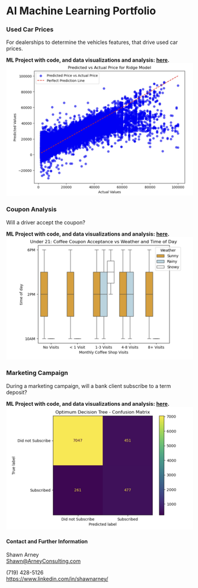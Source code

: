 # AI Machine Learning Portfolio

### Used Car Prices
For dealerships to determine the vehicles features, that drive used car prices.

**ML Project with code, and data visualizations and analysis: [here](used_car_prices).**
![Ridge](used_car_prices/images/ridge.jpg)

### Coupon Analysis
Will a driver accept the coupon?

**ML Project with code, and data visualizations and analysis: [here](coupons).**
![under21](coupons/images/coffee_final.png)

### Marketing Campaign
During a marketing campaign, will a bank client subscribe to a term deposit?

**ML Project with code, and data visualizations and analysis: [here](marketing_campaign).**
![matrix](marketing_campaign/images/confusion_matrix_dt.jpg)

#### Contact and Further Information
Shawn Arney  
Shawn@ArneyConsulting.com

(719) 428-5126  
https://www.linkedin.com/in/shawnarney/